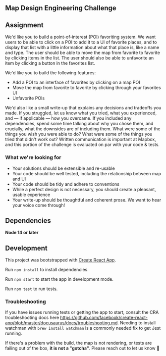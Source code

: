 ## Map Design Engineering Challenge

## Assignment

We'd like you to build a point-of-interest (POI) favoriting system. We want users to be able to click on a POI to add it to a UI of favorite places, and to display that list with a little information about what that place is, like a name and type. The user should be able to move the map from favorite to favorite by clicking items in the list. The user should also be able to unfavorite an item by clicking a button in the favorites list.

We'd like you to build the following features:

- Add a POI to an interface of favorites by clicking on a map POI
- Move the map from favorite to favorite by clicking through your favorites UI
- Unfavorite POIs

We'd also like a small write-up that explains any decisions and tradeoffs you made. If you struggled, let us know what you tried, what you experienced, and — if applicable — how you overcame. If you included any dependencies, spend some time talking about why you chose them, and crucially, what the downsides are of including them. What were some of the things you wish you were able to do? What were some of the things you tried that didn't work out? Written communication is important at Mapbox, and this portion of the challenge is evaluated on par with your code & tests.

### What we're looking for

- Your solutions should be extensible and re-usable
- Your code should be well tested, including the relationship between map and UI
- Your code should be tidy and adhere to conventions
- While a perfect design is not necessary, you should create a pleasant, usable experience
- Your write-up should be thoughtful and coherent prose. We want to hear your voice come through!

## Dependencies

**Node 14 or later**

## Development

This project was bootstrapped with [Create React App](https://create-react-app.dev/).

Run `npm install` to install dependencies.

Run `npm start` to start the app in development mode.

Run `npm test` to run tests.

### Troubleshooting

If you have issues running tests or getting the app to start, consult the CRA troubleshooting docs here https://github.com/facebook/create-react-app/blob/master/docusaurus/docs/troubleshooting.md. Needing to install watchman with `brew install watchman` is a commonly needed fix to get Jest running.

If there's a problem with the build, the map is not rendering, or tests are failing out of the box, **it is not a "gotcha"**. Please reach out to let us know 💖

